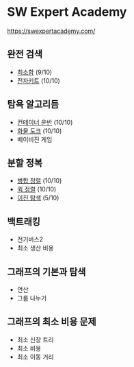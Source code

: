# SW Expert Academy

<https://swexpertacademy.com/>

## 완전 검색

- [최소합](5188.py) (9/10)
- [전자키트](5189.py) (10/10)

## 탐욕 알고리듬

- [컨테이너 운반](5201.py) (10/10)
- [화물 도크](5202.py) (10/10)
- 베이비진 게임

## 분할 정복

- [병합 정렬](5204.py) (10/10)
- [퀵 정렬](5205.py) (10/10)
- [이진 탐색](5207.py) (5/10)

## 백트래킹

- 전기버스2
- 최소 생산 비용

## 그래프의 기본과 탐색

- 연산
- 그룹 나누기

## 그래프의 최소 비용 문제

- 최소 신장 트리
- 최소 비용
- 최소 이동 거리
